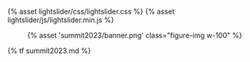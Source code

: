 <!-- HEAD -->
{% asset lightslider/css/lightslider.css %}
{% asset lightslider/js/lightslider.min.js %}
<!-- /HEAD -->

<script type="text/javascript">
$(document).ready(function() {
    $("#lightSlider").lightSlider({
        item: 6,
        slideMargin: 20,
 
        auto: true,
        loop: true,
        pauseOnHover: true,
        slideEndAnimation: true,

        pager: true,
        currentPagerPosition: 'middle',
        controls: false,
 
        responsive : [
            {
                breakpoint:1400,
                settings: {
                    item:5,
                }
            },
            {
                breakpoint:1200,
                settings: {
                    item:4,
                }
            },
            {
                breakpoint:992,
                settings: {
                    item:3,
                }
            },
            {
                breakpoint:768,
                settings: {
                    item:2,
                }
            }
        ],
    });
});
</script>

<link rel="stylesheet" type="text/css" href="https://pretix.eu/SovereignCloudStack/hackathon-2022/widget/v1.css">
<script type="text/javascript" src="https://pretix.eu/widget/v1.en.js" async></script>
<style>
.pretix-widget button {
  border-color: #50c3a5;
  background-color: #50c3a5;
}
.pretix-widget a {
  color: #50c3a5;
}
.pretix-widget input[type="checkbox"] {
  accent-color: #50c3a5;
}
</style>

<figure class="figure mx-auto d-block" style="width:100%">
    {% asset 'summit2023/banner.png' class="figure-img w-100" %}
</figure>

{% tf summit2023.md %}
